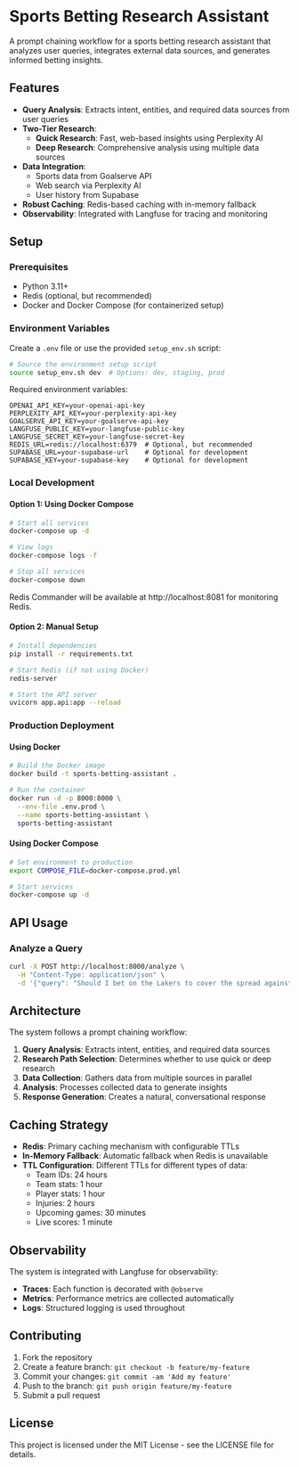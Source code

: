 # Sports Betting Research Assistant

A prompt chaining workflow for a sports betting research assistant that analyzes user queries, integrates external data sources, and generates informed betting insights.

## Features

- **Query Analysis**: Extracts intent, entities, and required data sources from user queries
- **Two-Tier Research**:
  - **Quick Research**: Fast, web-based insights using Perplexity AI
  - **Deep Research**: Comprehensive analysis using multiple data sources
- **Data Integration**:
  - Sports data from Goalserve API
  - Web search via Perplexity AI
  - User history from Supabase
- **Robust Caching**: Redis-based caching with in-memory fallback
- **Observability**: Integrated with Langfuse for tracing and monitoring

## Setup

### Prerequisites

- Python 3.11+
- Redis (optional, but recommended)
- Docker and Docker Compose (for containerized setup)

### Environment Variables

Create a `.env` file or use the provided `setup_env.sh` script:

```bash
# Source the environment setup script
source setup_env.sh dev  # Options: dev, staging, prod
```

Required environment variables:

```
OPENAI_API_KEY=your-openai-api-key
PERPLEXITY_API_KEY=your-perplexity-api-key
GOALSERVE_API_KEY=your-goalserve-api-key
LANGFUSE_PUBLIC_KEY=your-langfuse-public-key
LANGFUSE_SECRET_KEY=your-langfuse-secret-key
REDIS_URL=redis://localhost:6379  # Optional, but recommended
SUPABASE_URL=your-supabase-url    # Optional for development
SUPABASE_KEY=your-supabase-key    # Optional for development
```

### Local Development

#### Option 1: Using Docker Compose

```bash
# Start all services
docker-compose up -d

# View logs
docker-compose logs -f

# Stop all services
docker-compose down
```

Redis Commander will be available at http://localhost:8081 for monitoring Redis.

#### Option 2: Manual Setup

```bash
# Install dependencies
pip install -r requirements.txt

# Start Redis (if not using Docker)
redis-server

# Start the API server
uvicorn app.api:app --reload
```

### Production Deployment

#### Using Docker

```bash
# Build the Docker image
docker build -t sports-betting-assistant .

# Run the container
docker run -d -p 8000:8000 \
  --env-file .env.prod \
  --name sports-betting-assistant \
  sports-betting-assistant
```

#### Using Docker Compose

```bash
# Set environment to production
export COMPOSE_FILE=docker-compose.prod.yml

# Start services
docker-compose up -d
```

## API Usage

### Analyze a Query

```bash
curl -X POST http://localhost:8000/analyze \
  -H "Content-Type: application/json" \
  -d '{"query": "Should I bet on the Lakers to cover the spread against the Warriors?", "force_deep_research": true}'
```

## Architecture

The system follows a prompt chaining workflow:

1. **Query Analysis**: Extracts intent, entities, and required data sources
2. **Research Path Selection**: Determines whether to use quick or deep research
3. **Data Collection**: Gathers data from multiple sources in parallel
4. **Analysis**: Processes collected data to generate insights
5. **Response Generation**: Creates a natural, conversational response

## Caching Strategy

- **Redis**: Primary caching mechanism with configurable TTLs
- **In-Memory Fallback**: Automatic fallback when Redis is unavailable
- **TTL Configuration**: Different TTLs for different types of data:
  - Team IDs: 24 hours
  - Team stats: 1 hour
  - Player stats: 1 hour
  - Injuries: 2 hours
  - Upcoming games: 30 minutes
  - Live scores: 1 minute

## Observability

The system is integrated with Langfuse for observability:

- **Traces**: Each function is decorated with `@observe`
- **Metrics**: Performance metrics are collected automatically
- **Logs**: Structured logging is used throughout

## Contributing

1. Fork the repository
2. Create a feature branch: `git checkout -b feature/my-feature`
3. Commit your changes: `git commit -am 'Add my feature'`
4. Push to the branch: `git push origin feature/my-feature`
5. Submit a pull request

## License

This project is licensed under the MIT License - see the LICENSE file for details. 
